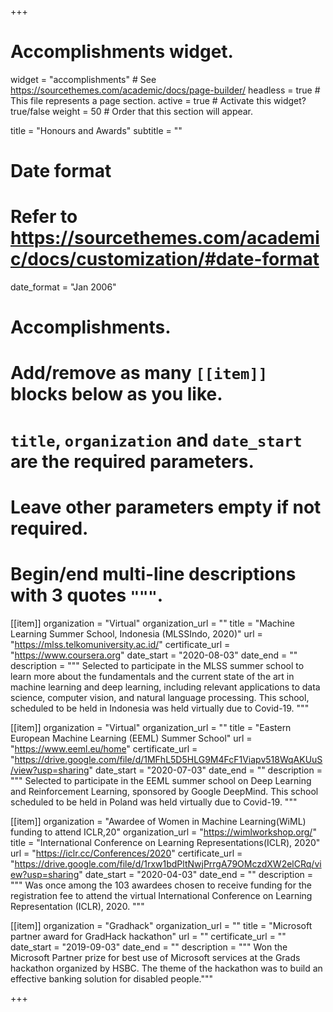 +++
# Accomplishments widget.
widget = "accomplishments"  # See https://sourcethemes.com/academic/docs/page-builder/
headless = true  # This file represents a page section.
active = true  # Activate this widget? true/false
weight = 50  # Order that this section will appear.

title = "Honours and Awards"
subtitle = ""

# Date format
#   Refer to https://sourcethemes.com/academic/docs/customization/#date-format
date_format = "Jan 2006"

# Accomplishments.
#   Add/remove as many `[[item]]` blocks below as you like.
#   `title`, `organization` and `date_start` are the required parameters.
#   Leave other parameters empty if not required.
#   Begin/end multi-line descriptions with 3 quotes `"""`.


[[item]]
  organization = "Virtual"
  organization_url = ""
  title = "Machine Learning Summer School, Indonesia (MLSSIndo, 2020)"
  url = "https://mlss.telkomuniversity.ac.id/"
  certificate_url = "https://www.coursera.org"
  date_start = "2020-08-03"
  date_end = ""
  description = """
Selected to participate in the MLSS summer school to learn more about the fundamentals and the current state of the art in machine learning and deep learning, including relevant applications to data science, computer vision, and natural language processing. This school, scheduled to be held in Indonesia was held virtually due to Covid-19.
"""

[[item]]
  organization = "Virtual"
  organization_url = ""
  title = "Eastern European Machine Learning (EEML) Summer School"
  url = "https://www.eeml.eu/home"
  certificate_url = "https://drive.google.com/file/d/1MFhL5D5HLG9M4FcF1Viapv518WqAKUuS/view?usp=sharing"
  date_start = "2020-07-03"
  date_end = ""
  description = """
Selected to participate in the EEML summer school on Deep Learning and Reinforcement Learning, sponsored by Google DeepMind. This school scheduled to be held in Poland was held virtually due to Covid-19.
"""

[[item]]
  organization = "Awardee of Women in Machine Learning(WiML) funding to attend ICLR,20"
  organization_url = "https://wimlworkshop.org/"
  title = "International Conference on Learning Representations(ICLR), 2020"
  url = "https://iclr.cc/Conferences/2020"
  certificate_url = "https://drive.google.com/file/d/1rxw1bdPltNwjPrrgA79OMczdXW2elCRq/view?usp=sharing"
  date_start = "2020-04-03"
  date_end = ""
  description = """
Was once among the 103 awardees chosen to receive funding for the registration fee to attend the virtual International Conference on Learning Representation (ICLR), 2020.
"""

[[item]]
  organization = "Gradhack"
  organization_url = ""
  title = "Microsoft partner award for GradHack hackathon"
  url = ""
  certificate_url = ""
  date_start = "2019-09-03"
  date_end = ""
  description = """
Won the Microsoft Partner prize for best use of Microsoft services at the Grads hackathon organized by HSBC. The theme of the hackathon was to build an effective banking solution for disabled people."""

+++
